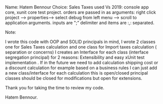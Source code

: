Name: Hatem Bennour
Choice: Sales Taxes
used Vs 2019: console app core, xunit core test project.
orders are passed in as arguments: right click project --> properties--> select debug from left menu --> scroll to application arguments.
inputs are ";" delimiter and items are :,: separated.

Note:

I wrote this code with OOP and SOLID principals in mind, I wrote 2 classes one for Sales Taxes calculation and one class for Import taxes calculation ( separation or concerns) I creates an Interface for each class (interface segregation principal) for 2 reasons: Extensibility and easy xUnit test implementation .
If in the future we need to add calculation shipping cost or a discount calculation for example based on a business rules I can just add a new class/interface for each calculation this is open/closed principal
classes should be closed for modifications but open for extensions.

Thank you for taking the time to review my code.

Hatem Bennour.
